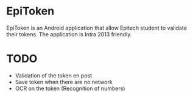 EpiToken
========
EpiToken is an Android application that allow Epitech student to validate their tokens.
The application is Intra 2013 friendly.

TODO
=======

* Validation of the token en post
* Save token when there are no network
* OCR on the token (Recognition of numbers)
